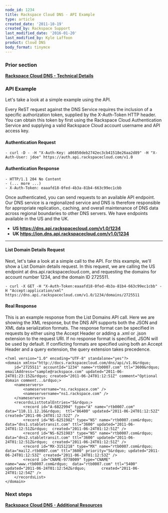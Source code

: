 ```yaml
---
node_id: 1234
title: Rackspace Cloud DNS - API Example
type: article
created_date: '2011-10-19'
created_by: Rackspace Support
last_modified_date: '2016-01-20'
last_modified_by: Kyle Laffoon
product: Cloud DNS
body_format: tinymce
---
```


### Prior section

**[Rackspace Cloud DNS - Technical
Details](/how-to/rackspace-cloud-dns-technical-details)**

### API Example

Let's take a look at a simple example using the API.

Every ReST request against the DNS Service requires the inclusion of a
specific authorization token, supplied by the X-Auth-Token HTTP header.
You can obtain this token by first using the Rackspace Cloud
Authentication Service and supplying a valid Rackspace Cloud account
username and API access key.



#### Authentication Request



    - curl -D - -H "X-Auth-Key: a86850deb2742ec3cb41518e26aa2d89" -H "X-Auth-User: jdoe" https://auth.api.rackspacecloud.com/v1.0

####

#### Authentication Response



    - HTTP/1.1 204 No Content
    - (... more ...)
    - X-Auth-Token: eaaafd18-0fed-4b3a-81b4-663c99ec1cbb



Once authenticated, you can send requests to an available API endpoint.
Our DNS service is a regionalized service and DNS is therefore
responsible for appropriate replication., caching, and overall
maintenance of DNS data across regional boundaries to other DNS servers.
We have endpoints available in the US and the UK.

-   **US https://dns.api.rackspacecloud.com/v1.0/1234**
-   **UK https://ion.dns.api.rackspacecloud.com/v1.0/1234**

** **

#### List Domain Details Request

Next, let's take a look at a simple call to the API. For this example,
we'll show a List Domain details request. In this request, we are
calling the US endpoint at dns.api.rackspacecloud.com, and requesting
the domains for account number 1234, and the domain ID 2725511.



    - curl -X GET -H "X-Auth-Token:eaaafd18-0fed-4b3a-81b4-663c99ec1cbb" -H "Accept:application/xml" https://dns.api.rackspacecloud.com/v1.0/1234/domains/2725511

####

#### Real Response

This is an example response from the List Domains API call. Here we are
showing the XML response, but the DNS API supports both the JSON and XML
data serialization formats. The response format can be specified in
requests by either using the Accept Header or adding a .xml or .json
extension to the request URI. If no response format is specified, JSON
will be used by default. If conflicting formats are specified using both
an Accept Header and a query extension, the query extension takes
precedence.



    <?xml version="1.0" encoding="UTF-8" standalone="yes"?>
    <domain xmlns="http://docs.rackspacecloud.com/dns/api/v1.0&rdquo;
        id="2725511" accountId="1234" name="rtb0007.com" ttl="3600&rdquo; emailAddress="sample@rackspace.com" updated="2011-06-24T01:23:15Z&rdquo; created="2011-06-24T01:12:51Z" comment="Optional domain comment...&rdquo;>
        <nameservers>
            <nameservername="ns.rackspace.com" />
            <nameservername="ns1.rackspace.com" />
        </nameservers>
        <recordsListtotalEntries="5&rdquo;>
            <record id="A-6822994" type="A" name="rtb0007.com" data="110.11.12.16&rdquo;  ttl="86400" updated="2011-06-24T01:12:52Z" created="2011-06-24T01:12:52Z" />
            <record id="NS-6251982" type="NS" name="rtb0007.com&rdquo; data="dns1.stabletransit.com" ttl="3600" updated="2011-06-24T01:12:51Z&rdquo;  created="2011-06-24T01:12:51Z" />
            <record id="NS-6251983" type="NS" name="rtb0007.com&rdquo; data="dns2.stabletransit.com" ttl="3600" updated="2011-06-24T01:12:51Z&rdquo;  created="2011-06-24T01:12:51Z" />
            <record id="MX-3151218" type="MX" name="rtb0007.com&rdquo;  data="mail2.rtb0007.com" ttl="3600" priority="5&rdquo; updated="2011-06-24T01:12:53Z" created="2011-06-24T01:12:53Z" />
            <record id="CNAME-9778009" type="CNAME" name="www.rtb0007.com&rdquo;  data="rtb0007.com" ttl="5400" updated="2011-06-24T01:12:54Z&rdquo;       created="2011-06-24T01:12:54Z" />
        </recordsList>
    </domain>

### Next steps

[**Rackspace Cloud DNS - Additional
Resources**](/how-to/rackspace-cloud-dns-additional-resources)


